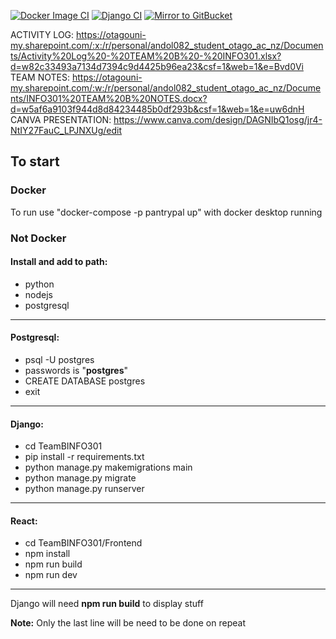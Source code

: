 [![Docker Image CI](https://github.com/bluewolf44/PantryPal/actions/workflows/docker-image.yml/badge.svg)](https://github.com/bluewolf44/PantryPal/actions/workflows/docker-image.yml)
[![Django CI](https://github.com/bluewolf44/PantryPal/actions/workflows/django.yml/badge.svg)](https://github.com/bluewolf44/PantryPal/actions/workflows/django.yml)
[![Mirror to GitBucket](https://github.com/bluewolf44/PantryPal/actions/workflows/push-to-gitbucket.yml/badge.svg)](https://github.com/bluewolf44/PantryPal/actions/workflows/push-to-gitbucket.yml)

ACTIVITY LOG: https://otagouni-my.sharepoint.com/:x:/r/personal/andol082_student_otago_ac_nz/Documents/Activity%20Log%20-%20TEAM%20B%20-%20INFO301.xlsx?d=w82c33493a7134d7394c9d4425b96ea23&csf=1&web=1&e=Bvd0Vi
TEAM NOTES:  https://otagouni-my.sharepoint.com/:w:/r/personal/andol082_student_otago_ac_nz/Documents/INFO301%20TEAM%20B%20NOTES.docx?d=w5af6a9103f944d8d84234485b0df293b&csf=1&web=1&e=uw6dnH
CANVA PRESENTATION: https://www.canva.com/design/DAGNIbQ1osg/jr4-NtIY27FauC_LPJNXUg/edit
## To start
### Docker
To run use "docker-compose -p pantrypal up" with docker desktop running
### Not Docker
#### Install and add to path:
- python
- nodejs
- postgresql

----
#### Postgresql:
- psql -U postgres 
- passwords is "**postgres**"
- CREATE DATABASE postgres
- exit

----
#### Django:
- cd TeamBINFO301
- pip install -r requirements.txt
- python manage.py makemigrations main
- python manage.py migrate
- python manage.py runserver

----
#### React:
- cd TeamBINFO301/Frontend
- npm install
- npm run build
- npm run dev

----
Django will need **npm run build** to display stuff

**Note:** Only the last line will be need to be done on repeat
